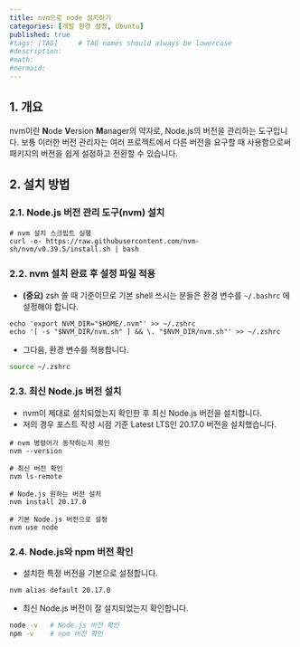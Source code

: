 ```yaml
---
title: nvm으로 node 설치하기
categories: [개발 환경 설정, Ubuntu]
published: true
#tags: [TAG]     # TAG names should always be lowercase
#description: 
#math: 
#mermaid: 
---
```


## 1. 개요

nvm이란 **N**ode **V**ersion **M**anager의 약자로, Node.js의 버전을 관리하는 도구입니다. 보통 이러한 버전 관리자는 여러 프로젝트에서 다른 버전을 요구할 때 사용함으로써 패키지의 버전을 쉽게 설정하고 전환할 수 있습니다.

## 2. 설치 방법

### 2.1. Node.js 버전 관리 도구(nvm) 설치

```shell
# nvm 설치 스크립트 실행
curl -o- https://raw.githubusercontent.com/nvm-sh/nvm/v0.39.5/install.sh | bash
```

### 2.2. nvm 설치 완료 후 설정 파일 적용

- **(중요)** zsh 쓸 때 기준이므로 기본 shell 쓰시는 분들은 환경 변수를 `~/.bashrc` 에 설정해야 합니다.

```shell
echo 'export NVM_DIR="$HOME/.nvm"' >> ~/.zshrc
echo '[ -s "$NVM_DIR/nvm.sh" ] && \. "$NVM_DIR/nvm.sh"' >> ~/.zshrc
```

- 그다음, 환경 변수를 적용합니다.

```bash
source ~/.zshrc
```

### 2.3. 최신 Node.js 버전 설치

- nvm이 제대로 설치되었는지 확인한 후 최신 Node.js 버전을 설치합니다.
- 저의 경우 포스트 작성 시점 기준 Latest LTS인 20.17.0 버전을 설치했습니다.

```shell
# nvm 명령어가 동작하는지 확인
nvm --version

# 최신 버전 확인
nvm ls-remote

# Node.js 원하는 버전 설치
nvm install 20.17.0

# 기본 Node.js 버전으로 설정
nvm use node
```

### 2.4. Node.js와 npm 버전 확인

- 설치한 특정 버전을 기본으로 설정합니다.

```shell
nvm alias default 20.17.0
```

- 최신 Node.js 버전이 잘 설치되었는지 확인합니다.

```bash
node -v   # Node.js 버전 확인
npm -v    # npm 버전 확인
```
